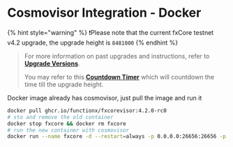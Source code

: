 # Cosmovisor Integration - Docker

{% hint style="warning" %}
❗️Please note that the current fxCore testnet v4.2 upgrade, the upgrade height is `8481000`
{% endhint %}

> For more information on past upgrades and instructions, refer to [**Upgrade Versions**](../versions/README.md).
>
> You may refer to this [**Countdown Timer**](https://functionx.github.io/fx-core/tools/countdown.html?network=testnet) which will countdown the time till the upgrade height.

Docker image already has cosmovisor, just pull the image and run it

```sh
docker pull ghcr.io/functionx/fxcorevisor:4.2.0-rc0
# sto and remove the old container
docker stop fxcore && docker rm fxcore
# run the new container with cosmovisor
docker run --name fxcore -d --restart=always -p 0.0.0.0:26656:26656 -p 127.0.0.1:26657:26657 -p 127.0.0.1:1317:1317 -p 127.0.0.1:26660:26660 -p 127.0.0.1:8545:8545 -p 127.0.0.1:8546:8546 -v $HOME/.fxcore:/root/.fxcore ghcr.io/functionx/fxcorevisor:4.2.0-rc0 run start --x-crisis-skip-assert-invariants
```
